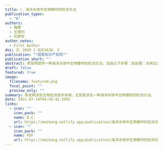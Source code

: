 ```yaml
---
title: Ⅰ. 海洋水体中生物蝶呤的检测方法
publication_types:
  - "8"
authors:
  - 梅康
  - 王德利
  - 石梦秋
author_notes:
  - First Author
doi: ZL 2020 1 0263638. X
publication: "*国家知识产权局*"
publication_short: ""
abstract: 本发明提供一种海洋水体中生物蝶呤的检测方法，包括以下步骤：前处理：水样过滤后  弃滤液，取颗粒物并加入细胞裂解液破碎，得到溶出液；调节所述溶出液的pH，萃取后得到  含有生物蝶呤的水相；2）用反相高效液相色谱对所述含生物蝶呤的水相进行检测；其中，反  相高效液相色谱采用等度洗脱，流动相为甲醇和水。本发明实施例所提供的海洋水体中生物  蝶呤含量的检测方法通过特定条件的前处理，有效提升检测灵敏度，使检测限进一步缩小，  能够适应海洋水体含量较低的现状，具有较高的精准性，对于揭示生物蝶呤在海洋浮游生物  中尤其是微型生物生命活动的调控过程、加强对海洋化学的理解具有重要意义。
draft: false
featured: true
image:
  filename: featured.png
  focal_point: ""
  preview_only: ""
summary: 本发明涉及生物检测技术领域，尤其是涉及一种海洋水体中生物蝶呤的检测方法。
date: 2021-07-14T04:58:42.599Z
links:
  - icon: ""
    icon_pack: ""
    name: D.C.
    url: https://meikang.netlify.app/publication/海洋水体中生物蝶呤的检测方法/Patent-2021-meikang.pdf
  - icon: ""
    icon_pack: ""
    name: PDF
    url: https://meikang.netlify.app/publication/海洋水体中生物蝶呤的检测方法/Patent.pdf
---
```

